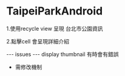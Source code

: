 # TaipeiParkAndroid

1.使用recycle view 呈現 台北市公園資訊

2.點擊cell 會呈現詳細介紹

 --- issues ---
display thumbnail 有時會有錯誤
 - 需修改機制 
